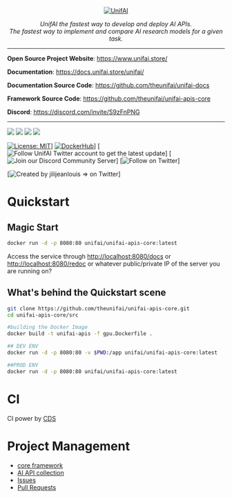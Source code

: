 <p align="center">
  <a href="https://unifai.store"><img src="https://i.ibb.co/XLgpJXc/Capture-d-e-cran-2021-10-06-a-09-10-19.png" alt="UnifAI"></a>
</p>
<p align="center">
  <em>UnifAI the fastest way to develop and deploy AI APIs.</em>
  <br/>
  <em>The fastest way to implement and compare AI research models for a given task.</em>
</p>

---
**Open Source Project Website**: <a href="https://www.unifai.store/" target="_blank">https://www.unifai.store/</a>

**Documentation**: <a href="https://docs.unifai.store/unifai/" target="_blank">https://docs.unifai.store/unifai/</a>

**Documentation Source Code**: <a href="https://github.com/theunifai/unifai-docs/" target="_blank">https://github.com/theunifai/unifai-docs</a>

**Framework Source Code**: <a href="https://github.com/theunifai/unifai-apis-core/" target="_blank">https://github.com/theunifai/unifai-apis-core</a>

**Discord**: <a href="https://discord.com/invite/S9zFnPNG" target="_blank">https://discord.com/invite/S9zFnPNG</a>

---
<p align="left">
    <a href="https://github.com/theunifai/unifai-apis-core/issues" alt="Issues">
        <img src="https://img.shields.io/github/issues/theunifai/unifai-apis-core" /></a>
    <a href="https://github.com/theunifai/unifai-apis-core/pulls" alt="Pull Requests">
        <img src="https://img.shields.io/github/issues-pr/theunifai/unifai-apis-core" /></a>
    <a href="https://github.com/theunifai/unifai-apis-core/network/members" alt="Forks">
        <img src="https://img.shields.io/github/forks/theunifai/unifai-apis-core" /></a>
    <a href="https://github.com/theunifai/unifai-apis-core/stargazers" alt="Stars">
        <img src="https://img.shields.io/github/stars/theunifai/unifai-apis-core" /></a>

</p>

[![License: MIT](https://img.shields.io/badge/License-MIT-yellow.svg)](https://opensource.org/licenses/MIT)]
[![DockerHub](https://dockeri.co/image/unifai/unifai-apis-core)](https://hub.docker.com/repository/docker/unifai/unifai-apis-core)]
[![Follow UnifAI Twitter account to get the latest update](https://img.shields.io/twitter/follow/theunifai.svg?style=social&label=Follow)]
[![Join our Discord Community Server](https://discord.gg/2T36ybdDRS)]
[![Follow on Twitter](https://twitter.com/theunifai)]

[![Created by jilijeanlouis => on Twitter](https://twitter.com/jilijeanlouis)]


# Quickstart
## Magic Start
```sh
docker run -d -p 8080:80 unifai/unifai-apis-core:latest
```
Access the service through [http://localhost:8080/docs](http://localhost:8080/docs) or [http://localhost:8080/redoc](http://localhost:8080/redoc) or whatever public/private IP of the server you are running on?

## What's behind the Quickstart scene
```sh
git clone https://github.com/theunifai/unifai-apis-core.git
cd unifai-apis-core/src

#building the Docker Image
docker build -t unifai-apis -f gpu.Dockerfile .

## DEV ENV
docker run -d -p 8080:80 -v $PWD:/app unifai/unifai-apis-core:latest

##PROD ENV
docker run -d -p 8080:80 unifai/unifai-apis-core:latest
```

# CI
CI power by [CDS](https://github.com/ovh/cds)

# Project Management
- [core framework](https://github.com/theunifai/unifai-apis-core/projects/1)
- [AI API collection](https://github.com/theunifai/unifai-apis-core/projects/2)
- [Issues](https://github.com/theunifai/unifai-apis-core/projects/3)
- [Pull Requests](https://github.com/theunifai/unifai-apis-core/projects/5)

